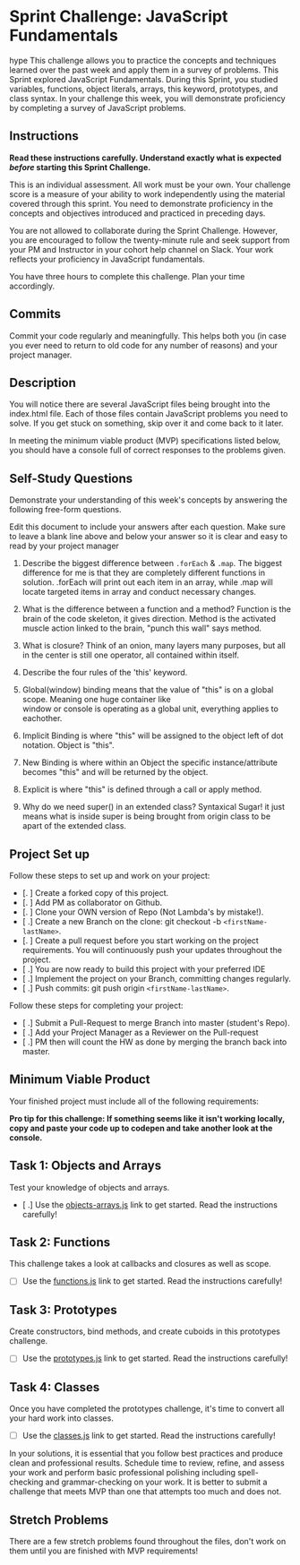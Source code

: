 # Sprint Challenge: JavaScript Fundamentals
hype
This challenge allows you to practice the concepts and techniques learned over the past week and apply them in a survey of problems. This Sprint explored JavaScript Fundamentals. During this Sprint, you studied variables, functions, object literals, arrays, this keyword, prototypes, and class syntax. In your challenge this week, you will demonstrate proficiency by completing a survey of JavaScript problems.

## Instructions

**Read these instructions carefully. Understand exactly what is expected _before_ starting this Sprint Challenge.**

This is an individual assessment. All work must be your own. Your challenge score is a measure of your ability to work independently using the material covered through this sprint. You need to demonstrate proficiency in the concepts and objectives introduced and practiced in preceding days.

You are not allowed to collaborate during the Sprint Challenge. However, you are encouraged to follow the twenty-minute rule and seek support from your PM and Instructor in your cohort help channel on Slack. Your work reflects your proficiency in JavaScript fundamentals.

You have three hours to complete this challenge. Plan your time accordingly.

## Commits

Commit your code regularly and meaningfully. This helps both you (in case you ever need to return to old code for any number of reasons) and your project manager.

## Description

You will notice there are several JavaScript files being brought into the index.html file.  Each of those files contain JavaScript problems you need to solve.  If you get stuck on something, skip over it and come back to it later.

In meeting the minimum viable product (MVP) specifications listed below, you should have a console full of correct responses to the problems given.

## Self-Study Questions

Demonstrate your understanding of this week's concepts by answering the following free-form questions.

Edit this document to include your answers after each question. Make sure to leave a blank line above and below your answer so it is clear and easy to read by your project manager

1. Describe the biggest difference between `.forEach` & `.map`.
The biggest difference for me is that they are completely different functions in solution. .forEach will print out each item in an array, while .map will locate targeted items in array and conduct necessary changes.

2. What is the difference between a function and a method?
Function is the brain of the code skeleton, it gives direction. Method is the activated muscle action linked to the brain, "punch this wall" says method.

3. What is closure?
Think of an onion, many layers many purposes, but all in the center is still one operator, all contained within itself.

4. Describe the four rules of the 'this' keyword.
  1. Global(window) binding means that the value of "this" is on a global scope. Meaning one huge container like  
  window or console is operating as a global unit, everything applies to eachother.
  2. Implicit Binding is where "this" will be assigned to the object left of dot notation. Object is "this".
  3. New Binding is where within an Object the specific instance/attribute becomes "this" 
  and will be returned by the object.
  4. Explicit is where "this" is defined through a call or apply method.

5. Why do we need super() in an extended class?
Syntaxical Sugar! it just means what is inside super is being brought from origin class to be apart of the extended class.

## Project Set up

Follow these steps to set up and work on your project:

- [. ] Create a forked copy of this project.
- [. ] Add PM as collaborator on Github.
- [. ] Clone your OWN version of Repo (Not Lambda's by mistake!).
- [ .] Create a new Branch on the clone: git checkout -b `<firstName-lastName>`.
- [. ] Create a pull request before you start working on the project requirements.  You will continuously push your updates throughout the project.
- [ .] You are now ready to build this project with your preferred IDE
- [ .] Implement the project on your Branch, committing changes regularly.
- [ .] Push commits: git push origin `<firstName-lastName>`.

Follow these steps for completing your project:

- [ .] Submit a Pull-Request to merge <firstName-lastName> Branch into master (student's  Repo).
- [ .] Add your Project Manager as a Reviewer on the Pull-request
- [ .] PM then will count the HW as done by  merging the branch back into master.


## Minimum Viable Product

Your finished project must include all of the following requirements:

**Pro tip for this challenge: If something seems like it isn't working locally, copy and paste your code up to codepen and take another look at the console.**

## Task 1: Objects and Arrays
Test your knowledge of objects and arrays. 
* [ .] Use the [objects-arrays.js](challenges/objects-arrays.js) link to get started.  Read the instructions carefully!

## Task 2: Functions
This challenge takes a look at callbacks and closures as well as scope. 
* [ ] Use the [functions.js](challenges/functions.js) link to get started. Read the instructions carefully!

## Task 3: Prototypes
Create constructors, bind methods, and create cuboids in this prototypes challenge.
* [ ] Use the [prototypes.js](challenges/prototypes.js) link to get started. Read the instructions carefully!

## Task 4: Classes
Once you have completed the prototypes challenge, it's time to convert all your hard work into classes.
* [ ] Use the [classes.js](challenges/classes.js) link to get started. Read the instructions carefully!

In your solutions, it is essential that you follow best practices and produce clean and professional results. Schedule time to review, refine, and assess your work and perform basic professional polishing including spell-checking and grammar-checking on your work. It is better to submit a challenge that meets MVP than one that attempts too much and does not.

## Stretch Problems

There are a few stretch problems found throughout the files, don't work on them until you are finished with MVP requirements!
